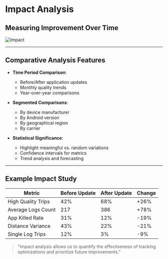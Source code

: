# Impact Analysis

## Measuring Improvement Over Time

![Impact](https://cdn.pixabay.com/photo/2014/07/06/13/55/calculator-385506_1280.jpg)

---

## Comparative Analysis Features

* **Time Period Comparison**:
  - Before/After application updates
  - Monthly quality trends
  - Year-over-year comparisons

* **Segmented Comparisons**:
  - By device manufacturer
  - By Android version
  - By geographical region
  - By carrier

* **Statistical Significance**:
  - Highlight meaningful vs. random variations
  - Confidence intervals for metrics
  - Trend analysis and forecasting

---

## Example Impact Study

| Metric | Before Update | After Update | Change |
|--------|---------------|--------------|--------|
| High Quality Trips | 42% | 68% | +26% |
| Average Logs Count | 217 | 386 | +78% |
| App Killed Rate | 31% | 12% | -19% |
| Distance Variance | 43% | 22% | -21% |
| Single Log Trips | 12% | 3% | -9% |

> "Impact analysis allows us to quantify the effectiveness of tracking optimizations and prioritize future improvements." 